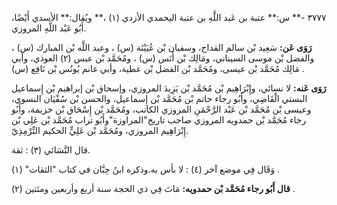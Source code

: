 ٣٧٧٧ -** س:** عتبة بن عَبد اللَّهِ بن عتبة اليحمدي الأزدي (١) ،** ويُقال:** الأسدي أَيْضًا، أَبُو عَبْد اللَّهِ المروزي.

**رَوَى عَن:** سَعِيد بْن سالم القداح، وسفيان بْن عُيَيْنَة (س) ، وعبد اللَّه بْن المبارك (س) ، والفضل بْن موسى السيناني، ومَالِك بْن أَنَس (س) ، ومُحَمَّد بْن عبس (٢) العوذي، وأبي مَالِك مُحَمَّد بْن عيسى، ومُحَمَّد بْن الفضل بْن عطية، وأبي غانم يُونُس بْن نَافِع (س) .

**رَوَى عَنه:** لا نسائي، وإِبْرَاهِيم بْن مُحَمَّد بْن يَزِيدَ المروزي، وإسحاق بْن إبراهيم بْن إِسماعيل البستي الْقَاضِي، وأَبُو رجاء حاتم بْن مُحَمَّد بْن إِسماعيل، والحسن بْن سُفْيَان النسوي، وعيسى بْن مُحَمَّد بْن عَبْد الرَّحْمَنِ المروزي الكاتب، ومُحَمَّد بْن إِسْحَاق بْن خزيمة، وأَبُو رجاء مُحَمَّد بْن حمدويه المروزي صاحب تاريخ"المراوزة"وأَبُو تراب مُحَمَّد بْن عَلِي بْن إِبْرَاهِيم المروزي، ومُحَمَّد بْن عَلِيٍّ الحكيم التِّرْمِذِيّ.

قال النَّسَائي (٣) : ثقة.

وَقَال فِي موضع آخر (٤) : لا بأس به.وذكره ابنُ حِبَّان في كتاب "الثقات" (١) .

**قال أَبُو رجاء مُحَمَّد بْن حمدويه:** مَاتَ فِي ذي الحجة سنة أربع وأربعين ومئتين (٢) .